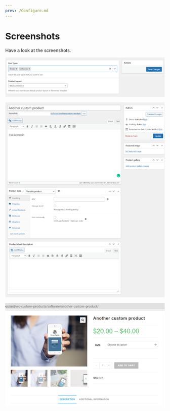 ```yaml
---
prev: /Configure.md
---
```


# Screenshots

Have a look at the screenshots.

![image](/images/wptech-wc-product-settings.png)

![image](/images/screenshot-wpcs.test-2022.10.28-17_06_35.png)

![image](/images/software-post-detail-page.png)